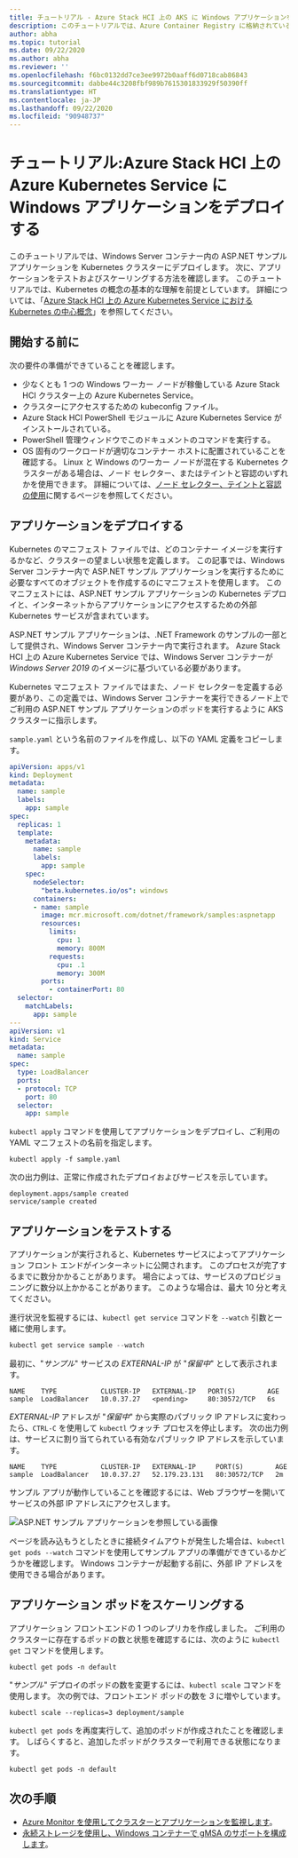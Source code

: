 ```yaml
---
title: チュートリアル - Azure Stack HCI 上の AKS に Windows アプリケーションをデプロイする
description: このチュートリアルでは、Azure Container Registry に格納されているカスタム イメージを使用して、Windows アプリケーションをクラスターにデプロイします。
author: abha
ms.topic: tutorial
ms.date: 09/22/2020
ms.author: abha
ms.reviewer: ''
ms.openlocfilehash: f6bc0132dd7ce3ee9972b0aaff6d0718cab86843
ms.sourcegitcommit: dabbe44c3208fbf989b7615301833929f50390ff
ms.translationtype: HT
ms.contentlocale: ja-JP
ms.lasthandoff: 09/22/2020
ms.locfileid: "90948737"
---
```

# <a name="tutorial-deploy-windows-applications-in-azure-kubernetes-service-on-azure-stack-hci"></a>チュートリアル:Azure Stack HCI 上の Azure Kubernetes Service に Windows アプリケーションをデプロイする

このチュートリアルでは、Windows Server コンテナー内の ASP.NET サンプル アプリケーションを Kubernetes クラスターにデプロイします。 次に、アプリケーションをテストおよびスケーリングする方法を確認します。 このチュートリアルでは、Kubernetes の概念の基本的な理解を前提としています。 詳細については、「[Azure Stack HCI 上の Azure Kubernetes Service における Kubernetes の中心概念](kubernetes-concepts.md)」を参照してください。

## <a name="before-you-begin"></a>開始する前に

次の要件の準備ができていることを確認します。

* 少なくとも 1 つの Windows ワーカー ノードが稼働している Azure Stack HCI クラスター上の Azure Kubernetes Service。 
* クラスターにアクセスするための kubeconfig ファイル。
* Azure Stack HCI PowerShell モジュールに Azure Kubernetes Service がインストールされている。
* PowerShell 管理ウィンドウでこのドキュメントのコマンドを実行する。
* OS 固有のワークロードが適切なコンテナー ホストに配置されていることを確認する。 Linux と Windows のワーカー ノードが混在する Kubernetes クラスターがある場合は、ノード セレクター、またはテイントと容認のいずれかを使用できます。 詳細については、[ノード セレクター、テイントと容認の使用](adapt-apps-mixed-os-clusters.md)に関するページを参照してください。

## <a name="deploy-the-application"></a>アプリケーションをデプロイする

Kubernetes のマニフェスト ファイルでは、どのコンテナー イメージを実行するかなど、クラスターの望ましい状態を定義します。 この記事では、Windows Server コンテナー内で ASP.NET サンプル アプリケーションを実行するために必要なすべてのオブジェクトを作成するのにマニフェストを使用します。 このマニフェストには、ASP.NET サンプル アプリケーションの Kubernetes デプロイと、インターネットからアプリケーションにアクセスするための外部 Kubernetes サービスが含まれています。

ASP.NET サンプル アプリケーションは、.NET Framework のサンプルの一部として提供され、Windows Server コンテナー内で実行されます。 Azure Stack HCI 上の Azure Kubernetes Service では、Windows Server コンテナーが *Windows Server 2019* のイメージに基づいている必要があります。 

Kubernetes マニフェスト ファイルではまた、ノード セレクターを定義する必要があり、この定義では、Windows Server コンテナーを実行できるノード上でご利用の ASP.NET サンプル アプリケーションのポッドを実行するように AKS クラスターに指示します。

`sample.yaml` という名前のファイルを作成し、以下の YAML 定義をコピーします。 

```yaml
apiVersion: apps/v1
kind: Deployment
metadata:
  name: sample
  labels:
    app: sample
spec:
  replicas: 1
  template:
    metadata:
      name: sample
      labels:
        app: sample
    spec:
      nodeSelector:
        "beta.kubernetes.io/os": windows
      containers:
      - name: sample
        image: mcr.microsoft.com/dotnet/framework/samples:aspnetapp
        resources:
          limits:
            cpu: 1
            memory: 800M
          requests:
            cpu: .1
            memory: 300M
        ports:
          - containerPort: 80
  selector:
    matchLabels:
      app: sample
---
apiVersion: v1
kind: Service
metadata:
  name: sample
spec:
  type: LoadBalancer
  ports:
  - protocol: TCP
    port: 80
  selector:
    app: sample
```

`kubectl apply` コマンドを使用してアプリケーションをデプロイし、ご利用の YAML マニフェストの名前を指定します。

```console
kubectl apply -f sample.yaml
```

次の出力例は、正常に作成されたデプロイおよびサービスを示しています。

```output
deployment.apps/sample created
service/sample created
```

## <a name="test-the-application"></a>アプリケーションをテストする

アプリケーションが実行されると、Kubernetes サービスによってアプリケーション フロント エンドがインターネットに公開されます。 このプロセスが完了するまでに数分かかることがあります。 場合によっては、サービスのプロビジョニングに数分以上かかることがあります。 このような場合は、最大 10 分と考えてください。

進行状況を監視するには、`kubectl get service` コマンドを `--watch` 引数と一緒に使用します。

```PowerShell
kubectl get service sample --watch
```

最初に、"*サンプル*" サービスの *EXTERNAL-IP* が "*保留中*" として表示されます。

```output
NAME    TYPE           CLUSTER-IP   EXTERNAL-IP   PORT(S)        AGE
sample  LoadBalancer   10.0.37.27   <pending>     80:30572/TCP   6s
```

*EXTERNAL-IP* アドレスが "*保留中*" から実際のパブリック IP アドレスに変わったら、`CTRL-C` を使用して `kubectl` ウォッチ プロセスを停止します。 次の出力例は、サービスに割り当てられている有効なパブリック IP アドレスを示しています。

```output
NAME    TYPE           CLUSTER-IP   EXTERNAL-IP     PORT(S)        AGE
sample  LoadBalancer   10.0.37.27   52.179.23.131   80:30572/TCP   2m
```

サンプル アプリが動作していることを確認するには、Web ブラウザーを開いてサービスの外部 IP アドレスにアクセスします。

![ASP.NET サンプル アプリケーションを参照している画像](media/deploy-windows-application/asp-net-sample-app.png)

ページを読み込もうとしたときに接続タイムアウトが発生した場合は、`kubectl get pods --watch` コマンドを使用してサンプル アプリの準備ができているかどうかを確認します。 Windows コンテナーが起動する前に、外部 IP アドレスを使用できる場合があります。

## <a name="scale-application-pods"></a>アプリケーション ポッドをスケーリングする

アプリケーション フロントエンドの 1 つのレプリカを作成しました。 ご利用のクラスターに存在するポッドの数と状態を確認するには、次のように `kubectl get` コマンドを使用します。

```console
kubectl get pods -n default
```

"*サンプル*" デプロイのポッドの数を変更するには、`kubectl scale` コマンドを使用します。 次の例では、フロントエンド ポッドの数を *3* に増やしています。

```console
kubectl scale --replicas=3 deployment/sample
```

`kubectl get pods` を再度実行して、追加のポッドが作成されたことを確認します。 しばらくすると、追加したポッドがクラスターで利用できる状態になります。

```console
kubectl get pods -n default
```

## <a name="next-steps"></a>次の手順

* [Azure Monitor を使用してクラスターとアプリケーションを監視します](/azure/azure-monitor/insights/container-insights-enable-arc-enabled-clusters)。
* [永続ストレージを使用し、Windows コンテナーで gMSA のサポートを構成します](persistent-storage-windows-nodes.md)。

